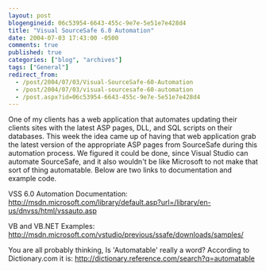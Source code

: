 ```yaml
---
layout: post
blogengineid: 06c53954-6643-455c-9e7e-5e51e7e428d4
title: "Visual SourceSafe 6.0 Automation"
date: 2004-07-03 17:43:00 -0500
comments: true
published: true
categories: ["blog", "archives"]
tags: ["General"]
redirect_from: 
  - /post/2004/07/03/Visual-SourceSafe-60-Automation
  - /post/2004/07/03/visual-sourcesafe-60-automation
  - /post.aspx?id=06c53954-6643-455c-9e7e-5e51e7e428d4
---
```

<!-- more -->

One of my clients has a web application that automates updating their clients sites with the latest ASP pages, DLL, and SQL scripts on their databases. This week the idea came up of having that web application grab the latest version of the appropriate ASP pages from SourceSafe during this automation process. We figured it could be done, since Visual Studio can automate SourceSafe, and it also wouldn't be like Microsoft to not make that sort of thing automatable. Below are two links to documentation and example code.

VSS 6.0 Automation Documentation: <a href="http://msdn.microsoft.com/library/default.asp?url=/library/en-us/dnvss/html/vssauto.asp">http://msdn.microsoft.com/library/default.asp?url=/library/en-us/dnvss/html/vssauto.asp</a>

VB and VB.NET Examples: <a href="http://msdn.microsoft.com/vstudio/previous/ssafe/downloads/samples/">http://msdn.microsoft.com/vstudio/previous/ssafe/downloads/samples/</a>

You are all probably thinking, Is 'Automatable' really a word? According to Dictionary.com it is: <a href="http://dictionary.reference.com/search?q=automatable">http://dictionary.reference.com/search?q=automatable</a>
